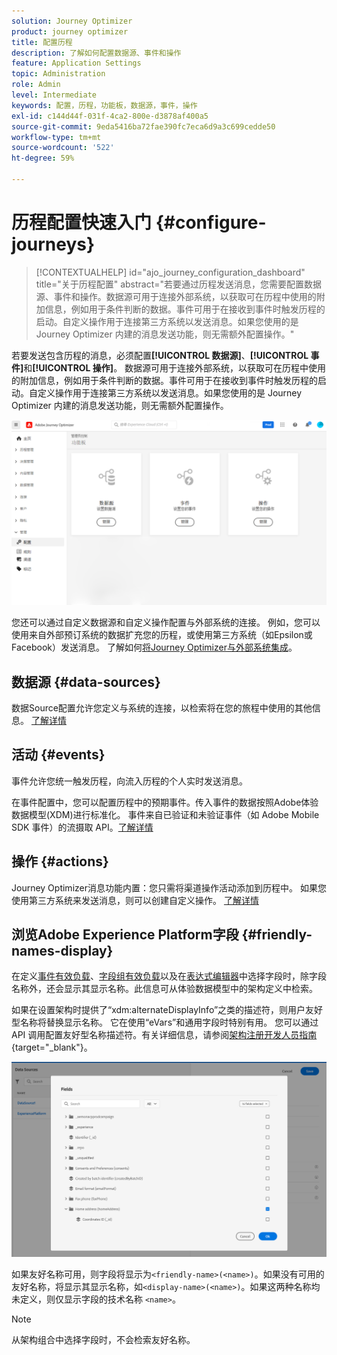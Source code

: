 ```yaml
---
solution: Journey Optimizer
product: journey optimizer
title: 配置历程
description: 了解如何配置数据源、事件和操作
feature: Application Settings
topic: Administration
role: Admin
level: Intermediate
keywords: 配置，历程，功能板，数据源，事件，操作
exl-id: c144d44f-031f-4ca2-800e-d3878af400a5
source-git-commit: 9eda5416ba72fae390fc7eca6d9a3c699cedde50
workflow-type: tm+mt
source-wordcount: '522'
ht-degree: 59%

---
```


# 历程配置快速入门 {#configure-journeys}

>[!CONTEXTUALHELP]
>id="ajo_journey_configuration_dashboard"
>title="关于历程配置"
>abstract="若要通过历程发送消息，您需要配置数据源、事件和操作。数据源可用于连接外部系统，以获取可在历程中使用的附加信息，例如用于条件判断的数据。事件可用于在接收到事件时触发历程的启动。自定义操作用于连接第三方系统以发送消息。如果您使用的是 Journey Optimizer 内建的消息发送功能，则无需额外配置操作。"

若要发送包含历程的消息，必须配置&#x200B;**[!UICONTROL 数据源]**、**[!UICONTROL 事件]**&#x200B;和&#x200B;**[!UICONTROL 操作]**。 数据源可用于连接外部系统，以获取可在历程中使用的附加信息，例如用于条件判断的数据。事件可用于在接收到事件时触发历程的启动。自定义操作用于连接第三方系统以发送消息。如果您使用的是 Journey Optimizer 内建的消息发送功能，则无需额外配置操作。


![](assets/admin-menu.png)

您还可以通过自定义数据源和自定义操作配置与外部系统的连接。 例如，您可以使用来自外部预订系统的数据扩充您的历程，或使用第三方系统（如Epsilon或Facebook）发送消息。 了解如何[将Journey Optimizer与外部系统集成](external-systems.md)。

## 数据源 {#data-sources}

数据Source配置允许您定义与系统的连接，以检索将在您的旅程中使用的其他信息。 [了解详情](../../using/datasource/about-data-sources.md)

## 活动 {#events}

事件允许您统一触发历程，向流入历程的个人实时发送消息。

在事件配置中，您可以配置历程中的预期事件。传入事件的数据按照Adobe体验数据模型(XDM)进行标准化。 事件来自已验证和未验证事件（如 Adobe Mobile SDK 事件）的流摄取 API。[了解详情](../../using/event/about-events.md)

## 操作 {#actions}

Journey Optimizer消息功能内置：您只需将渠道操作活动添加到历程中。 如果您使用第三方系统来发送消息，则可以创建自定义操作。 [了解详情](../../using/action/action.md)

## 浏览Adobe Experience Platform字段 {#friendly-names-display}

在定义[事件有效负载](../event/about-creating.md#define-the-payload-fields)、[字段组有效负载](../datasource/configure-data-sources.md#define-field-groups)以及在[表达式编辑器](../building-journeys/expression/expressionadvanced.md)中选择字段时，除字段名称外，还会显示其显示名称。此信息可从体验数据模型中的架构定义中检索。

如果在设置架构时提供了“xdm:alternateDisplayInfo”之类的描述符，则用户友好型名称将替换显示名称。 它在使用“eVars”和通用字段时特别有用。 您可以通过 API 调用配置友好型名称描述符。有关详细信息，请参阅[架构注册开发人员指南](https://experienceleague.adobe.com/docs/experience-platform/xdm/api/getting-started.html?lang=zh-Hans){target="_blank"}。

![](assets/xdm-from-descriptors.png)

如果友好名称可用，则字段将显示为`<friendly-name>(<name>)`。如果没有可用的友好名称，将显示其显示名称，如`<display-name>(<name>)`。如果这两种名称均未定义，则仅显示字段的技术名称 `<name>`。

>[!NOTE]
>
>从架构组合中选择字段时，不会检索友好名称。
